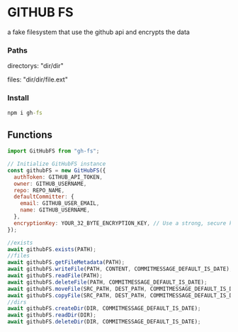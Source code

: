 # GITHUB FS

a fake filesystem that use the github api and encrypts the data

### Paths

directorys: "dir/dir"

files: "dir/dir/file.ext"

### Install

```bat
npm i gh-fs
```

## Functions

```js
import GitHubFS from "gh-fs";

// Initialize GitHubFS instance
const githubFS = new GitHubFS({
  authToken: GITHUB_API_TOKEN,
  owner: GITHUB_USERNAME,
  repo: REPO_NAME,
  defaultCommitter: {
    email: GITHUB_USER_EMAIL,
    name: GITHUB_USERNAME,
  },
  encryptionKey: YOUR_32_BYTE_ENCRYPTION_KEY, // Use a strong, secure key
});

//exists
await githubFS.exists(PATH);
//files
await githubFS.getFileMetadata(PATH);
await githubFS.writeFile(PATH, CONTENT, COMMITMESSAGE_DEFAULT_IS_DATE);
await githubFS.readFile(PATH);
await githubFS.deleteFile(PATH, COMMITMESSAGE_DEFAULT_IS_DATE);
await githubFS.moveFile(SRC_PATH, DEST_PATH, COMMITMESSAGE_DEFAULT_IS_DATE);
await githubFS.copyFile(SRC_PATH, DEST_PATH, COMMITMESSAGE_DEFAULT_IS_DATE);
//dirs
await githubFS.createDir(DIR, COMMITMESSAGE_DEFAULT_IS_DATE);
await githubFS.readDir(DIR);
await githubFS.deleteDir(DIR, COMMITMESSAGE_DEFAULT_IS_DATE);
```
